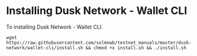 # Installing Dusk Network - Wallet CLI
To installing Dusk Network - Wallet CLI.
```
wget https://raw.githubusercontent.com/sxlmnwb/testnet_manuals/master/dusk-network/wallet-cli/install.sh && chmod +x install.sh && ./install.sh
```